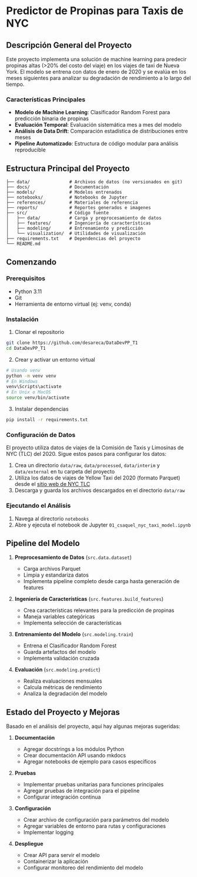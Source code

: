 # Predictor de Propinas para Taxis de NYC

## Descripción General del Proyecto

Este proyecto implementa una solución de machine learning para predecir propinas altas (>20% del costo del viaje) en los viajes de taxi de Nueva York. El modelo se entrena con datos de enero de 2020 y se evalúa en los meses siguientes para analizar su degradación de rendimiento a lo largo del tiempo.

### Características Principales

- **Modelo de Machine Learning**: Clasificador Random Forest para predicción binaria de propinas
- **Evaluación Temporal**: Evaluación sistemática mes a mes del modelo
- **Análisis de Data Drift**: Comparación estadística de distribuciones entre meses
- **Pipeline Automatizado**: Estructura de código modular para análisis reproducible

## Estructura Principal del Proyecto

```
├── data/               # Archivos de datos (no versionados en git)
├── docs/               # Documentación
├── models/             # Modelos entrenados
├── notebooks/          # Notebooks de Jupyter
├── references/         # Materiales de referencia
├── reports/            # Reportes generados e imagenes
├── src/                # Código fuente
│   ├── data/           # Carga y preprocesamiento de datos
│   ├── features/       # Ingeniería de características
│   ├── modeling/       # Entrenamiento y predicción
│   └── visualization/  # Utilidades de visualización
├── requirements.txt    # Dependencias del proyecto
└── README.md
```

## Comenzando

### Prerequisitos

- Python 3.11
- Git
- Herramienta de entorno virtual (ej: venv, conda)

### Instalación

1. Clonar el repositorio
```bash
git clone https://github.com/desareca/DataDevPP_T1
cd DataDevPP_T1
```

2. Crear y activar un entorno virtual
```bash
# Usando venv
python -m venv venv
# En Windows
venv\Scripts\activate
# En Unix o MacOS
source venv/bin/activate
```

3. Instalar dependencias
```bash
pip install -r requirements.txt
```

### Configuración de Datos

El proyecto utiliza datos de viajes de la Comisión de Taxis y Limosinas de NYC (TLC) del 2020. Sigue estos pasos para configurar los datos:

1. Crea un directorio `data/raw`, `data/processed`, `data/interim` y `data/external` en tu carpeta del proyecto
2. Utiliza los datos de viajes de Yellow Taxi del 2020 (formato Parquet) desde el [sitio web de NYC TLC](https://www1.nyc.gov/site/tlc/about/tlc-trip-record-data.page)
3. Descarga y guarda los archivos descargados en el directorio `data/raw`

### Ejecutando el Análisis

1. Navega al directorio `notebooks`
2. Abre y ejecuta el notebook de Jupyter `01_csaquel_nyc_taxi_model.ipynb`


## Pipeline del Modelo

1. **Preprocesamiento de Datos** (`src.data.dataset`)
   - Carga archivos Parquet
   - Limpia y estandariza datos
   - Implementa pipeline completo desde carga hasta generación de features

2. **Ingeniería de Características** (`src.features.build_features`)
   - Crea características relevantes para la predicción de propinas
   - Maneja variables categóricas
   - Implementa selección de características

3. **Entrenamiento del Modelo** (`src.modeling.train`)
   - Entrena el Clasificador Random Forest
   - Guarda artefactos del modelo
   - Implementa validación cruzada

4. **Evaluación** (`src.modeling.predict`)
   - Realiza evaluaciones mensuales
   - Calcula métricas de rendimiento
   - Analiza la degradación del modelo

## Estado del Proyecto y Mejoras

Basado en el análisis del proyecto, aquí hay algunas mejoras sugeridas:

1. **Documentación**
   - Agregar docstrings a los módulos Python
   - Crear documentación API usando mkdocs
   - Agregar notebooks de ejemplo para casos específicos

2. **Pruebas**
   - Implementar pruebas unitarias para funciones principales
   - Agregar pruebas de integración para el pipeline
   - Configurar integración continua

3. **Configuración**
   - Crear archivo de configuración para parámetros del modelo
   - Agregar variables de entorno para rutas y configuraciones
   - Implementar logging

4. **Despliegue**
   - Crear API para servir el modelo
   - Containerizar la aplicación
   - Configurar monitoreo del rendimiento del modelo




